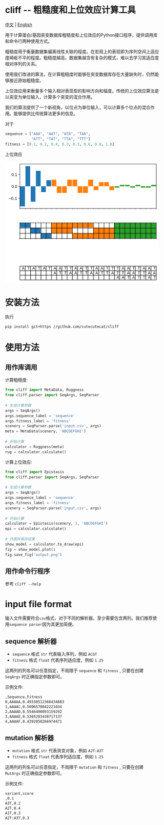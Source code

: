 # cliff -- 粗糙度和上位效应计算工具

[中文](/docs/README_CN.md) | [English](/README.md)

用于计算蛋白/基因突变数据库粗糙度和上位效应的Python接口程序，提供调用库和命令行两种使用方式。

粗糙度用于衡量数据集偏离线性关联的程度。在宏观上的表现即为序列空间上适应度崎岖不平的程度。粗糙度越高，数据集越含有复杂的模式，难以去学习其适应度相对序列的关系。

使用我们改进的算法，在计算粗糙度时能够在突变数据库存在大量缺失时，仍然能够接近原始粗糙度。

上位效应用来衡量多个输入相对表现型的影响方向和幅度。传统的上位效应算法是以突变为单位输入，计算多个突变的混合作用。

我们的算法提供了一个新视角，以位点为单位输入，可以计算多个位点的混合作用。能够提供比传统算法更多的信息。

对于 
```python
sequence = ["AAA", "AAT", "ATA", "TAA", 
            "ATT", "TAT", "TTA", "TTT"]
fitness = [0.1, 0.2, 0.4, 0.3, 0.3, 0.6, 0.8, 1.0]
```
上位效应

![img](/docs/epistasis.png)

# 安装方法

执行
```shell
pip install git+https //github.com/cutecutecat/cliff
```

# 使用方法

## 用作库调用

计算粗糙度:

```python
from cliff import MetaData, Ruggness
from cliff.parser import SeqArgs, SeqParser

# 生成计算参数
args = SeqArgs()
args.sequence_label = 'sequence'
args.fitness_label = 'fitness'
scenery = SeqParser.parse('input.csv', args)
meta = MetaData(scenery, 'ABCDEFGHI')

# 开始计算
calculator = Ruggness(meta)
rug = calculator.calculate()
```

计算上位效应:

```python
from cliff import Epistasis
from cliff.parser import SeqArgs, SeqParser

# 生成计算参数
args = SeqArgs()
args.sequence_label = 'sequence'
args.fitness_label = 'fitness'
scenery = SeqParser.parse('input.csv', args)

# 开始计算
calculator = Epistasis(scenery, 3, 'ABCDEFGHI')
epi = calculator.calculate()

# 作图并保存结果
show_model = calculator.to_draw(epi)
fig = show_model.plot()
fig.save_fig('output.png')
```

## 用作命令行程序

参考 `cliff --help`

# input file format

输入文件需要符合`csv`格式，对于不同的解析器，至少需要包含两列。我们推荐使用`sequence parser`因为其更加简便。

## sequence 解析器

* `sequence` 格式 `str` 代表输入序列，例如 `ACGT`
* `fitness` 格式 `float` 代表序列适应度，例如 `1.25`

这两列的列名可以任意指定，不局限于 `sequence` 和 `fitness` , 只要在创建 `SeqArgs` 时正确指定参数即可。

示例文件:
```csv
,Sequence,Fitness
0,AAAAA,0.49338512366434883
1,AAAAC,0.5096570842221034
2,AAAAD,0.5546400893159292
3,AAAAE,0.5265283438717137
4,AAAAF,0.4392058266974471
```

## mutation 解析器

* `mutation` 格式 `str` 代表突变对象，例如 `A2T:A3T`
* `fitness` 格式 `float` 代表序列适应度，例如 `1.25`

这两列的列名可以任意指定，不局限于 `mutation` 和 `fitness` , 只要在创建 `MutArgs` 时正确指定参数即可。

示例文件:
```csv
variant,score
,0.1
A3T,0.2
A2T,0.4
A1T,0.3
A2T:A3T,0.3
```